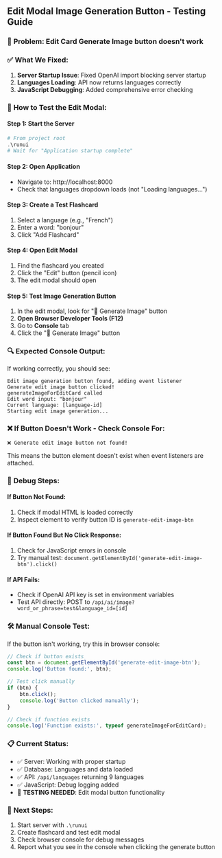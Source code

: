 ## Edit Modal Image Generation Button - Testing Guide

### 🎯 **Problem**: Edit Card Generate Image button doesn't work

### ✅ **What We Fixed:**
1. **Server Startup Issue**: Fixed OpenAI import blocking server startup
2. **Languages Loading**: API now returns languages correctly
3. **JavaScript Debugging**: Added comprehensive error checking

### 🧪 **How to Test the Edit Modal:**

#### Step 1: Start the Server
```powershell
# From project root
.\runui
# Wait for "Application startup complete"
```

#### Step 2: Open Application
- Navigate to: http://localhost:8000
- Check that languages dropdown loads (not "Loading languages...")

#### Step 3: Create a Test Flashcard
1. Select a language (e.g., "French")
2. Enter a word: "bonjour"
3. Click "Add Flashcard"

#### Step 4: Open Edit Modal
1. Find the flashcard you created
2. Click the "Edit" button (pencil icon)
3. The edit modal should open

#### Step 5: Test Image Generation Button
1. In the edit modal, look for "🎨 Generate Image" button
2. **Open Browser Developer Tools (F12)**
3. Go to **Console** tab
4. Click the "🎨 Generate Image" button

### 🔍 **Expected Console Output:**
If working correctly, you should see:
```
Edit image generation button found, adding event listener
Generate edit image button clicked!
generateImageForEditCard called
Edit word input: "bonjour"
Current language: [language-id]
Starting edit image generation...
```

### ❌ **If Button Doesn't Work - Check Console For:**
```
❌ Generate edit image button not found!
```
This means the button element doesn't exist when event listeners are attached.

### 🔧 **Debug Steps:**

#### If Button Not Found:
1. Check if modal HTML is loaded correctly
2. Inspect element to verify button ID is `generate-edit-image-btn`

#### If Button Found But No Click Response:
1. Check for JavaScript errors in console
2. Try manual test: `document.getElementById('generate-edit-image-btn').click()`

#### If API Fails:
- Check if OpenAI API key is set in environment variables
- Test API directly: POST to `/api/ai/image?word_or_phrase=test&language_id=[id]`

### 🛠 **Manual Console Test:**
If the button isn't working, try this in browser console:
```javascript
// Check if button exists
const btn = document.getElementById('generate-edit-image-btn');
console.log('Button found:', btn);

// Test click manually
if (btn) {
    btn.click();
    console.log('Button clicked manually');
}

// Check if function exists
console.log('Function exists:', typeof generateImageForEditCard);
```

### 📋 **Current Status:**
- ✅ Server: Working with proper startup
- ✅ Database: Languages and data loaded
- ✅ API: `/api/languages` returning 9 languages
- ✅ JavaScript: Debug logging added
- 🔄 **TESTING NEEDED**: Edit modal button functionality

### 🎯 **Next Steps:**
1. Start server with `.\runui`
2. Create flashcard and test edit modal
3. Check browser console for debug messages
4. Report what you see in the console when clicking the generate button